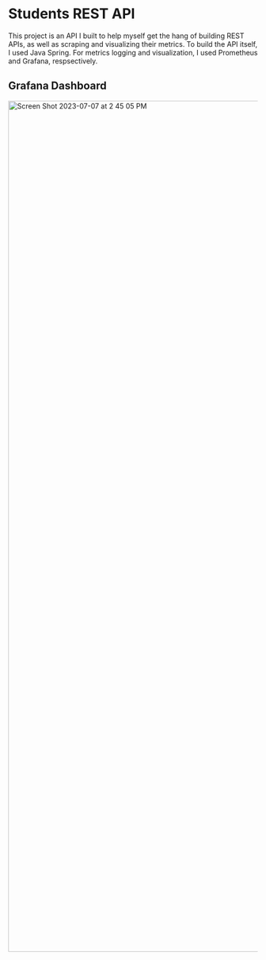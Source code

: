 # Students REST API
This project is an API I built to help myself get the hang of building REST APIs, as well as scraping and visualizing their metrics.
To build the API itself, I used Java Spring. For metrics logging and visualization, I used Prometheus and Grafana, respsectively.

## Grafana Dashboard
<img width="1719" alt="Screen Shot 2023-07-07 at 2 45 05 PM" src="https://github.com/azn-abel/students-api/assets/66392457/423346c8-b4f7-4deb-8993-021b86b7672a">
